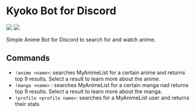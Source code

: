 # Kyoko Bot for Discord
![](https://img.shields.io/badge/python-3.9-blue) ![](https://img.shields.io/badge/discord.py-2.0.1-7289da)

Simple Anime Bot for Discord to search for and watch anime.

## Commands
- `!anime <name>`: searches MyAnimeList for a certain anime and returns top 9 results. Select a result to learn more about the anime.
- `!manga <name>` : searches MyAnimeList for a certain manga nad returns top 9 results. Select a result to learn more about the manga. 
- `!profile <profile name>`: searches for a MyAnimeList user and returns their stats

